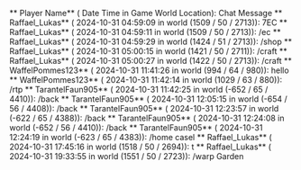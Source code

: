 ** Player Name** ( Date  Time in  Game World Location):  Chat Message
** Raffael_Lukas** ( 2024-10-31  04:59:09 in  world (1509 / 50 / 2713)): 7EC
** Raffael_Lukas** ( 2024-10-31  04:59:11 in  world (1509 / 50 / 2713)): /ec
** Raffael_Lukas** ( 2024-10-31  04:59:29 in  world (1424 / 51 / 2713)): /shop
** Raffael_Lukas** ( 2024-10-31  05:00:15 in  world (1421 / 50 / 2711)): /craft
** Raffael_Lukas** ( 2024-10-31  05:00:27 in  world (1422 / 50 / 2713)): /craft
** WaffelPommes123** ( 2024-10-31  11:41:26 in  world (994 / 64 / 980)): hello
** WaffelPommes123** ( 2024-10-31  11:42:14 in  world (1029 / 63 / 880)): /rtp
** TarantelFaun905** ( 2024-10-31  11:42:25 in  world (-652 / 65 / 4410)): /back
** TarantelFaun905** ( 2024-10-31  12:05:15 in  world (-654 / 56 / 4408)): /back
** TarantelFaun905** ( 2024-10-31  12:23:57 in  world (-622 / 65 / 4388)): /back
** TarantelFaun905** ( 2024-10-31  12:24:08 in  world (-652 / 56 / 4410)): /back
** TarantelFaun905** ( 2024-10-31  12:24:19 in  world (-623 / 65 / 4383)): /home casel
** Raffael_Lukas** ( 2024-10-31  17:45:16 in  world (1518 / 50 / 2694)): t
** Raffael_Lukas** ( 2024-10-31  19:33:55 in  world (1551 / 50 / 2723)): /warp Garden

